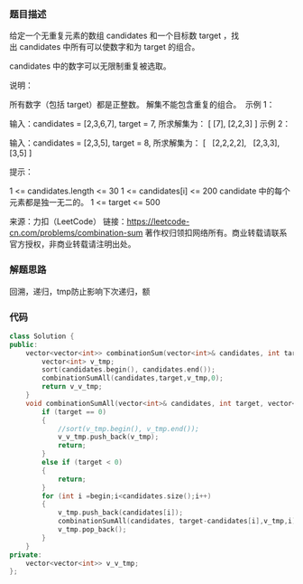 ### 题目描述
给定一个无重复元素的数组 candidates 和一个目标数 target ，找出 candidates 中所有可以使数字和为 target 的组合。

candidates 中的数字可以无限制重复被选取。

说明：

所有数字（包括 target）都是正整数。
解集不能包含重复的组合。 
示例 1：

输入：candidates = [2,3,6,7], target = 7,
所求解集为：
[
  [7],
  [2,2,3]
]
示例 2：

输入：candidates = [2,3,5], target = 8,
所求解集为：
[
  [2,2,2,2],
  [2,3,3],
  [3,5]
]
 

提示：

1 <= candidates.length <= 30
1 <= candidates[i] <= 200
candidate 中的每个元素都是独一无二的。
1 <= target <= 500

来源：力扣（LeetCode）
链接：https://leetcode-cn.com/problems/combination-sum
著作权归领扣网络所有。商业转载请联系官方授权，非商业转载请注明出处。
### 解题思路


回溯，递归，tmp防止影响下次递归，额

### 代码

```cpp
class Solution {
public:
	vector<vector<int>> combinationSum(vector<int>& candidates, int target) {
		vector<int> v_tmp;
		sort(candidates.begin(), candidates.end());
		combinationSumAll(candidates,target,v_tmp,0);
		return v_v_tmp;
	}
	void combinationSumAll(vector<int>& candidates, int target, vector<int>& v_tmp,int begin) {
		if (target == 0)
		{
			//sort(v_tmp.begin(), v_tmp.end());
			v_v_tmp.push_back(v_tmp);
			return;
		}
		else if (target < 0)
		{
			return;
		}
		for (int i =begin;i<candidates.size();i++)
		{
			v_tmp.push_back(candidates[i]);
			combinationSumAll(candidates, target-candidates[i],v_tmp,i);
			v_tmp.pop_back();
		}
	}
private:
	vector<vector<int>> v_v_tmp;
};
```
